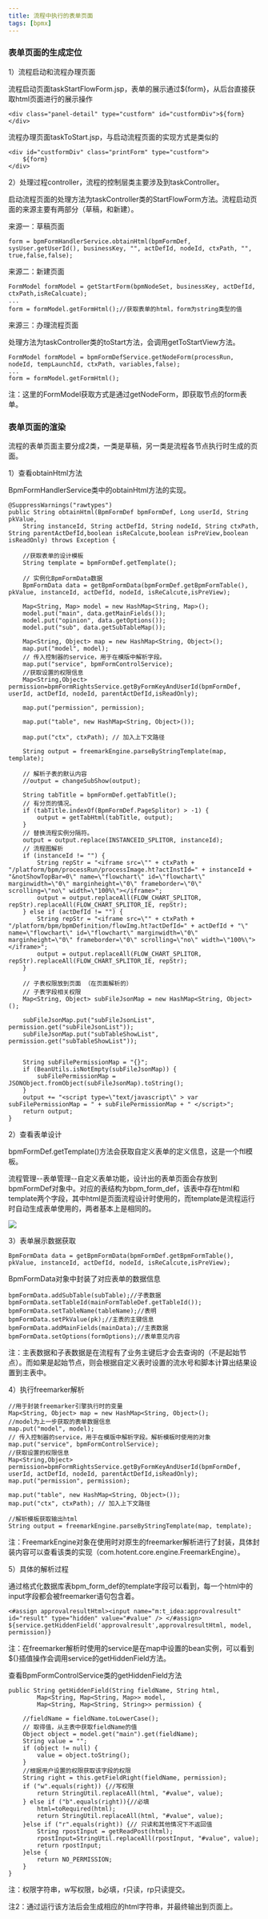 ```yaml
---
title: 流程中执行的表单页面
tags: [bpmx]
---
```


### 表单页面的生成定位

1）流程启动和流程办理页面

流程启动页面taskStartFlowForm.jsp，表单的展示通过${form}，从后台直接获取html页面进行的展示操作

```
<div class="panel-detail" type="custform" id="custformDiv">${form}</div>
```

流程办理页面taskToStart.jsp，与启动流程页面的实现方式是类似的

```
<div id="custformDiv" class="printForm" type="custform">
    ${form}
</div>
```

2）处理过程controller，流程的控制层类主要涉及到taskController。

启动流程页面的处理方法为taskController类的StartFlowForm方法。流程启动页面的来源主要有两部分（草稿，和新建）。

来源一：草稿页面

```
form = bpmFormHandlerService.obtainHtml(bpmFormDef, sysUser.getUserId(), businessKey, "", actDefId, nodeId, ctxPath, "", true,false,false);
```

来源二：新建页面

```
FormModel formModel = getStartForm(bpmNodeSet, businessKey, actDefId, ctxPath,isReCalcuate);
...
form = formModel.getFormHtml();//获取表单的html，form为string类型的值
```

来源三：办理流程页面

处理方法为taskController类的toStart方法，会调用getToStartView方法。

```
FormModel formModel = bpmFormDefService.getNodeForm(processRun, nodeId, tempLaunchId, ctxPath, variables,false);
...
form = formModel.getFormHtml();
```

注：这里的FormModel获取方式是通过getNodeForm，即获取节点的form表单。

### 表单页面的渲染

流程的表单页面主要分成2类，一类是草稿，另一类是流程各节点执行时生成的页面。

1）查看obtainHtml方法

BpmFormHandlerService类中的obtainHtml方法的实现。

```
@SuppressWarnings("rawtypes")
public String obtainHtml(BpmFormDef bpmFormDef, Long userId, String pkValue, 
    String instanceId, String actDefId, String nodeId, String ctxPath, String parentActDefId,boolean isReCalcute,boolean isPreView,boolean isReadOnly) throws Exception {
    
    //获取表单的设计模板
    String template = bpmFormDef.getTemplate();

    // 实例化BpmFormData数据
    BpmFormData data = getBpmFormData(bpmFormDef.getBpmFormTable(), pkValue, instanceId, actDefId, nodeId, isReCalcute,isPreView);
    
    Map<String, Map> model = new HashMap<String, Map>();
    model.put("main", data.getMainFields());
    model.put("opinion", data.getOptions());
    model.put("sub", data.getSubTableMap());

    Map<String, Object> map = new HashMap<String, Object>();
    map.put("model", model);
    // 传入控制器的service，用于在模版中解析字段。
    map.put("service", bpmFormControlService);
    //获取设置的权限信息
    Map<String,Object> permission=bpmFormRightsService.getByFormKeyAndUserId(bpmFormDef, userId, actDefId, nodeId, parentActDefId,isReadOnly);
    
    map.put("permission", permission);
    
    map.put("table", new HashMap<String, Object>());

    map.put("ctx", ctxPath); // 加入上下文路径

    String output = freemarkEngine.parseByStringTemplate(map, template);

    // 解析子表的默认内容
    //output = changeSubShow(output);

    String tabTitle = bpmFormDef.getTabTitle();
    // 有分页的情况。
    if (tabTitle.indexOf(BpmFormDef.PageSplitor) > -1) {
        output = getTabHtml(tabTitle, output);
    }
    // 替换流程实例分隔符。
    output = output.replace(INSTANCEID_SPLITOR, instanceId);
    // 流程图解析
    if (instanceId != "") {
        String repStr = "<iframe src=\"" + ctxPath + "/platform/bpm/processRun/processImage.ht?actInstId=" + instanceId + "&notShowTopBar=0\" name=\"flowchart\" id=\"flowchart\" marginwidth=\"0\" marginheight=\"0\" frameborder=\"0\" scrolling=\"no\" width=\"100%\"></iframe>";
        output = output.replaceAll(FLOW_CHART_SPLITOR, repStr).replaceAll(FLOW_CHART_SPLITOR_IE, repStr);
    } else if (actDefId != "") {
        String repStr = "<iframe src=\"" + ctxPath + "/platform/bpm/bpmDefinition/flowImg.ht?actDefId=" + actDefId + "\"  name=\"flowchart\" id=\"flowchart\" marginwidth=\"0\" marginheight=\"0\" frameborder=\"0\" scrolling=\"no\" width=\"100%\"></iframe>";
        output = output.replaceAll(FLOW_CHART_SPLITOR, repStr).replaceAll(FLOW_CHART_SPLITOR_IE, repStr);
    }

    // 子表权限放到页面 （在页面解析的）
    // 子表字段相关权限
    Map<String, Object> subFileJsonMap = new HashMap<String, Object>();
    
    subFileJsonMap.put("subFileJsonList", permission.get("subFileJsonList"));
    subFileJsonMap.put("subTableShowList", permission.get("subTableShowList"));
    
    
    String subFilePermissionMap = "{}";
    if (BeanUtils.isNotEmpty(subFileJsonMap)) {
        subFilePermissionMap = JSONObject.fromObject(subFileJsonMap).toString();
    }
    output += "<script type=\"text/javascript\" > var subFilePermissionMap = " + subFilePermissionMap + " </script>";
    return output;
}
```

2）查看表单设计

bpmFormDef.getTemplate()方法会获取自定义表单的定义信息，这是一个ftl模板。

流程管理--表单管理--自定义表单功能，设计出的表单页面会存放到bpmFormDef对象中。对应的表结构为bpm_form_def，该表中存在html和template两个字段，其中html是页面流程设计时使用的，而template是流程运行时自动生成表单使用的，两者基本上是相同的。

![](/images/work/bpmx/form/form_def_template.png)

3）表单展示数据获取

```
BpmFormData data = getBpmFormData(bpmFormDef.getBpmFormTable(), pkValue, instanceId, actDefId, nodeId, isReCalcute,isPreView);
```

BpmFormData对象中封装了对应表单的数据信息

```
bpmFormData.addSubTable(subTable);//子表数据
bpmFormData.setTableId(mainFormTableDef.getTableId());
bpmFormData.setTableName(tableName);//表明
bpmFormData.setPkValue(pk);//主表的主键信息
bpmFormData.addMainFields(mainData);//主表数据
bpmFormData.setOptions(formOptions);//表单意见内容
```

注：主表数据和子表数据是在流程有了业务主键后才会去查询的（不是起始节点）。而如果是起始节点，则会根据自定义表时设置的流水号和脚本计算出结果设置到主表中。

4）执行freemarker解析

```
//用于封装freemarker引擎执行时的变量
Map<String, Object> map = new HashMap<String, Object>();
//model为上一步获取的表单数据信息
map.put("model", model);
// 传入控制器的service，用于在模版中解析字段。解析模板时使用的对象
map.put("service", bpmFormControlService);
//获取设置的权限信息
Map<String,Object> permission=bpmFormRightsService.getByFormKeyAndUserId(bpmFormDef, userId, actDefId, nodeId, parentActDefId,isReadOnly);
map.put("permission", permission);

map.put("table", new HashMap<String, Object>());
map.put("ctx", ctxPath); // 加入上下文路径

//解析模板获取输出html
String output = freemarkEngine.parseByStringTemplate(map, template);
```

注：FreemarkEngine对象在使用时对原生的freemarker解析进行了封装，具体封装内容可以查看该类的实现（com.hotent.core.engine.FreemarkEngine）。

5）具体的解析过程

通过格式化数据库表bpm_form_def的template字段可以看到，每一个html中的input字段都会被freemarker语句包含着。

```
<#assign approvalresultHtml><input name="m:t_idea:approvalresult" id="result" type="hidden" value="#value" /> </#assign> 
${service.getHiddenField('approvalresult',approvalresultHtml, model, permission)}
```

注：在freemarker解析时使用的service是在map中设置的bean实例，可以看到${}插值操作会调用service的getHiddenField方法。

查看BpmFormControlService类的getHiddenField方法

```
public String getHiddenField(String fieldName, String html,
        Map<String, Map<String, Map>> model,
        Map<String, Map<String, String>> permission) {

    //fieldName = fieldName.toLowerCase();
    // 取得值，从主表中获取fieldName的值
    Object object = model.get("main").get(fieldName);
    String value = "";
    if (object != null) {
        value = object.toString();
    }
    //根据用户设置的权限获取该字段的权限
    String right = this.getFieldRight(fieldName, permission);
    if ("w".equals(right)) {//写权限
        return StringUtil.replaceAll(html, "#value", value);
    } else if ("b".equals(right)){//必填
        html=toRequired(html);
        return StringUtil.replaceAll(html, "#value", value);
    }else if ("r".equals(right)) {// 只读和其他情况下不返回值
        String rpostInput = getReadPost(html);
        rpostInput=StringUtil.replaceAll(rpostInput, "#value", value);
        return rpostInput;
    }else {
        return NO_PERMISSION;
    }
}
```

注：权限字符串，w写权限，b必填，r只读，rp只读提交。

注2：通过运行该方法后会生成相应的html字符串，并最终输出到页面上。